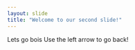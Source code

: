 ```yaml
---
layout: slide
title: "Welcome to our second slide!"
---
```

Lets go bois
Use the left arrow to go back!
